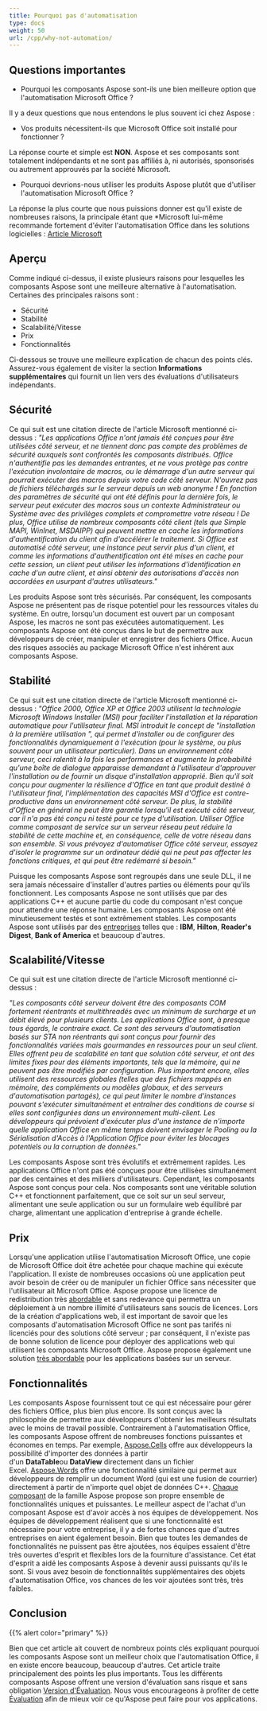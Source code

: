 ```yaml
---
title: Pourquoi pas d'automatisation
type: docs
weight: 50
url: /cpp/why-not-automation/
---
```


## **Questions importantes**
- Pourquoi les composants Aspose sont-ils une bien meilleure option que l'automatisation Microsoft Office ?

Il y a deux questions que nous entendons le plus souvent ici chez Aspose :

- Vos produits nécessitent-ils que Microsoft Office soit installé pour fonctionner ?

La réponse courte et simple est **NON**. Aspose et ses composants sont totalement indépendants et ne sont pas affiliés à, ni autorisés, sponsorisés ou autrement approuvés par la société Microsoft.

- Pourquoi devrions-nous utiliser les produits Aspose plutôt que d'utiliser l'automatisation Microsoft Office ?

La réponse la plus courte que nous puissions donner est qu'il existe de nombreuses raisons, la principale étant que *Microsoft lui-même recommande fortement d'éviter l'automatisation Office dans les solutions logicielles : [Article Microsoft](https://support.microsoft.com/en-us/help/832949/overview-of-issues-with-office-automation-on-the-server)

## **Aperçu**
Comme indiqué ci-dessus, il existe plusieurs raisons pour lesquelles les composants Aspose sont une meilleure alternative à l'automatisation. Certaines des principales raisons sont :

- Sécurité
- Stabilité
- Scalabilité/Vitesse
- Prix
- Fonctionnalités

Ci-dessous se trouve une meilleure explication de chacun des points clés. Assurez-vous également de visiter la section **Informations supplémentaires** qui fournit un lien vers des évaluations d'utilisateurs indépendants.

## **Sécurité**
Ce qui suit est une citation directe de l'article Microsoft mentionné ci-dessus :
*"Les applications Office n'ont jamais été conçues pour être utilisées côté serveur, et ne tiennent donc pas compte des problèmes de sécurité auxquels sont confrontés les composants distribués. Office n'authentifie pas les demandes entrantes, et ne vous protège pas contre l'exécution involontaire de macros, ou le démarrage d'un autre serveur qui pourrait exécuter des macros depuis votre code côté serveur. N'ouvrez pas de fichiers téléchargés sur le serveur depuis un web anonyme ! En fonction des paramètres de sécurité qui ont été définis pour la dernière fois, le serveur peut exécuter des macros sous un contexte Administrateur ou Système avec des privilèges complets et compromettre votre réseau ! De plus, Office utilise de nombreux composants côté client (tels que Simple MAPI, WinInet, MSDAIPP) qui peuvent mettre en cache les informations d'authentification du client afin d'accélérer le traitement. Si Office est automatisé côté serveur, une instance peut servir plus d'un client, et comme les informations d'authentification ont été mises en cache pour cette session, un client peut utiliser les informations d'identification en cache d'un autre client, et ainsi obtenir des autorisations d'accès non accordées en usurpant d'autres utilisateurs."*

Les produits Aspose sont très sécurisés. Par conséquent, les composants Aspose ne présentent pas de risque potentiel pour les ressources vitales du système. En outre, lorsqu'un document est ouvert par un composant Aspose, les macros ne sont pas exécutées automatiquement. Les composants Aspose ont été conçus dans le but de permettre aux développeurs de créer, manipuler et enregistrer des fichiers Office. Aucun des risques associés au package Microsoft Office n'est inhérent aux composants Aspose.

## **Stabilité**
Ce qui suit est une citation directe de l'article Microsoft mentionné ci-dessus :
*"Office 2000, Office XP et Office 2003 utilisent la technologie Microsoft Windows Installer (MSI) pour faciliter l'installation et la réparation automatique pour l'utilisateur final. MSI introduit le concept de "installation à la première utilisation ", qui permet d'installer ou de configurer des fonctionnalités dynamiquement à l'exécution (pour le système, ou plus souvent pour un utilisateur particulier). Dans un environnement côté serveur, ceci ralentit à la fois les performances et augmente la probabilité qu'une boîte de dialogue apparaisse demandant à l'utilisateur d'approuver l'installation ou de fournir un disque d'installation approprié. Bien qu'il soit conçu pour augmenter la résilience d'Office en tant que produit destiné à l'utilisateur final, l'implémentation des capacités MSI d'Office est contre-productive dans un environnement côté serveur. De plus, la stabilité d'Office en général ne peut être garantie lorsqu'il est exécuté côté serveur, car il n'a pas été conçu ni testé pour ce type d'utilisation. Utiliser Office comme composant de service sur un serveur réseau peut réduire la stabilité de cette machine et, en conséquence, celle de votre réseau dans son ensemble. Si vous prévoyez d'automatiser Office côté serveur, essayez d'isoler le programme sur un ordinateur dédié qui ne peut pas affecter les fonctions critiques, et qui peut être redémarré si besoin."*

Puisque les composants Aspose sont regroupés dans une seule DLL, il ne sera jamais nécessaire d'installer d'autres parties ou éléments pour qu'ils fonctionnent. Les composants Aspose ne sont utilisés que par des applications C++ et aucune partie du code du composant n'est conçue pour attendre une réponse humaine. Les composants Aspose ont été minutieusement testés et sont extrêmement stables. Les composants Aspose sont utilisés par des [entreprises](https://about.aspose.com/customers) telles que : **IBM**, **Hilton**, **Reader's Digest**, **Bank of America** et beaucoup d'autres.

## **Scalabilité/Vitesse**
Ce qui suit est une citation directe de l'article Microsoft mentionné ci-dessus :

*"Les composants côté serveur doivent être des composants COM fortement réentrants et multithreadés avec un minimum de surcharge et un débit élevé pour plusieurs clients. Les applications Office sont, à presque tous égards, le contraire exact. Ce sont des serveurs d'automatisation basés sur STA non réentrants qui sont conçus pour fournir des fonctionnalités variées mais gourmandes en ressources pour un seul client. Elles offrent peu de scalabilité en tant que solution côté serveur, et ont des limites fixes pour des éléments importants, tels que la mémoire, qui ne peuvent pas être modifiés par configuration. Plus important encore, elles utilisent des ressources globales (telles que des fichiers mappés en mémoire, des compléments ou modèles globaux, et des serveurs d'automatisation partagés), ce qui peut limiter le nombre d'instances pouvant s'exécuter simultanément et entraîner des conditions de course si elles sont configurées dans un environnement multi-client. Les développeurs qui prévoient d'exécuter plus d'une instance de n'importe quelle application Office en même temps doivent envisager le Pooling ou la Sérialisation d'Accès à l'Application Office pour éviter les blocages potentiels ou la corruption de données."*

Les composants Aspose sont très évolutifs et extrêmement rapides. Les applications Office n'ont pas été conçues pour être utilisées simultanément par des centaines et des milliers d'utilisateurs. Cependant, les composants Aspose sont conçus pour cela. Nos composants sont une véritable solution C++ et fonctionnent parfaitement, que ce soit sur un seul serveur, alimentant une seule application ou sur un formulaire web équilibré par charge, alimentant une application d'entreprise à grande échelle.

## **Prix**
Lorsqu'une application utilise l'automatisation Microsoft Office, une copie de Microsoft Office doit être achetée pour chaque machine qui exécute l'application. Il existe de nombreuses occasions où une application peut avoir besoin de créer ou de manipuler un fichier Office sans nécessiter que l'utilisateur ait Microsoft Office. Aspose propose une licence de redistribution très [abordable](https://purchase.aspose.com/) et sans redevance qui permettra un déploiement à un nombre illimité d'utilisateurs sans soucis de licences. Lors de la création d'applications web, il est important de savoir que les composants d'automatisation Microsoft Office ne sont pas tarifés ni licenciés pour des solutions côté serveur ; par conséquent, il n'existe pas de bonne solution de licence pour déployer des applications web qui utilisent les composants Microsoft Office. Aspose propose également une solution [très abordable](https://purchase.aspose.com/) pour les applications basées sur un serveur.

## **Fonctionnalités**
Les composants Aspose fournissent tout ce qui est nécessaire pour gérer des fichiers Office, plus bien plus encore. Ils sont conçus avec la philosophie de permettre aux développeurs d'obtenir les meilleurs résultats avec le moins de travail possible. Contrairement à l'automatisation Office, les composants Aspose offrent de nombreuses fonctions puissantes et économes en temps. Par exemple, [Aspose.Cells](https://products.aspose.com/cells/cpp/) offre aux développeurs la possibilité d'importer des données à partir d'un **DataTable**ou **DataView** directement dans un fichier Excel. [Aspose.Words](https://products.aspose.com/words/net/) offre une fonctionnalité similaire qui permet aux développeurs de remplir un document Word (qui est une fusion de courrier) directement à partir de n'importe quel objet de données C++. [Chaque composant](https://products.aspose.com/total/cpp/) de la famille Aspose propose son propre ensemble de fonctionnalités uniques et puissantes. Le meilleur aspect de l'achat d'un composant Aspose est d'avoir accès à nos équipes de développement. Nos équipes de développement réalisent que si une fonctionnalité est nécessaire pour votre entreprise, il y a de fortes chances que d'autres entreprises en aient également besoin. Bien que toutes les demandes de fonctionnalités ne puissent pas être ajoutées, nos équipes essaient d'être très ouvertes d'esprit et flexibles lors de la fourniture d'assistance. Cet état d'esprit a aidé les composants Aspose à devenir aussi puissants qu'ils le sont. Si vous avez besoin de fonctionnalités supplémentaires des objets d'automatisation Office, vos chances de les voir ajoutées sont très, très faibles.

## **Conclusion**
{{% alert color="primary" %}} 

Bien que cet article ait couvert de nombreux points clés expliquant pourquoi les composants Aspose sont un meilleur choix que l'automatisation Office, il en existe encore beaucoup, beaucoup d'autres. Cet article traite principalement des points les plus importants. Tous les différents composants Aspose offrent une version d'évaluation sans risque et sans obligation [Version d'Évaluation](https://downloads.aspose.com/slides/cpp). Nous vous encourageons à profiter de cette [Évaluation](https://downloads.aspose.com/slides/cpp) afin de mieux voir ce qu'Aspose peut faire pour vos applications.